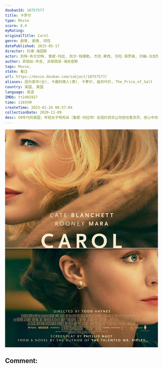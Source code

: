 ```yaml
---
doubanId: 10757577
title: 卡罗尔
type: Movie
score: 8.4
myRating: 
originalTitle: Carol
genre: 剧情, 爱情, 同性
datePublished: 2015-05-17
director: 托德·海因斯
actor: 凯特·布兰切特, 鲁妮·玛拉, 凯尔·钱德勒, 杰克·莱西, 莎拉·保罗森, 约翰·马加罗, 科里·迈克尔·史密斯, 凯文·克劳利, 凯瑞·布朗斯汀, 赛迪·海姆, 吉德雷·莫基利安妮特
author: 菲丽丝·奈吉, 派翠西亚·海史密斯
tags: Movie, 
state: 看过
url: https://movie.douban.com/subject/10757577/
aliases: 因为爱你(台), 卡露的情人(港), 卡萝尔, 盐的代价, The_Price_of_Salt
country: 英国, 美国
language: 英语
IMDb: tt2402927
time: 118分钟
createTime: 2023-01-24 00:57:04
collectionDate: 2020-11-09
desc: 50年代的美国，年轻女子特芮丝（鲁妮·玛拉饰）在纽约百货公司担任售货员，但心中向往的却是摄影师工作。某日，一位美丽优雅的金发贵妇卡罗尔（凯特·布兰切特饰）来到百货公司购买圣诞节礼物，结果和特芮丝一...
---
```


![image](assets/p2312679154.jpg)

Comment: 
---

